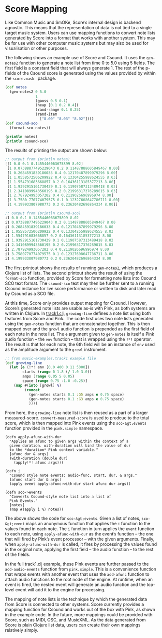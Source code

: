 # Score Mapping 

Like Common Music and SmOKe, Score’s internal design is backend
agnostic. This means that the representation of data is not tied to a
single target music system. Users can use mapping functions to convert
note lists generated by Score into a format that works with another
system. This may be for use with other computer music systems but may
also be used for visualisation or other purposes.

The following shows an example use of Score and
Csound. It uses the `gen-notes2` function to generate a note
list from time 0 to 5.0 using 5 fields. The first field is a constant
field that will always generate 1. The rest of the p-fields of the
Csound score is generated using the values provided by within the
`score.mask ` package.

```clojure
(def notes
  (gen-notes2 0 5.0
              1
              (gauss 0.5 0.1)
              (heap [0.1 0.2 0.4])
              (rand-range 0.1 0.25)
              (rand-item
                ["8.00" "8.03" "8.02"])))
(def csound-sco
  (format-sco notes))

(println notes)
(println csound-sco)
```

The results of printing the output are shown below:

```clojure
;; output from (println notes)
[[1 0.0 0.1 0.1455446063675899 8.02]
 [1 0.07388877495229043 0.2 0.11487888605849467 8.00]
 [1 0.2684591839186033 0.4 0.12170487899979296 8.00]
 [1 1.0558572506209922 0.4 0.13304255988624555 8.03]
 [1 1.554791683668857 0.2 0.16436113185377213 8.00]
 [1 1.9392915161730429 0.1 0.11907587313489418 8.02]
 [1 2.3410899943560195 0.2 0.21996317376289015 8.03]
 [1 2.787924993057282 0.4 0.2119026696996974 8.00]
 [1 3.7580 770774079575 0.1 0.12327608647786711 8.00]
 [1 4.199933807980773 0.2 0.23620482696864334 8.00]]

;; output from (println csound-sco)
i1 0.0 0.1 0.1455446063675899 8.02
i1 0.07388877495229043 0.2 0.11487888605849467 8.00
i1 0.2684591839186033 0.4 0.12170487899979296 8.00
i1 1.0558572506209922 0.4 0.13304255988624555 8.03
i1 1.554791683668857 0.2 0.16436113185377213 8.00
i1 1.9392915161730429 0.1 0.11907587313489418 8.02
i1 2.3410899943560195 0.2 0.21996317376289015 8.03
i1 2.787924993057282 0.4 0.2119026696996974 8.00
i1 3.7580770774079575 0.1 0.12327608647786711 8.00
i1 4.199933807980773 0.2 0.23620482696864334 8.00
```


The first printout shows the results of running `gen-notes2`, which produces a
Clojure list of lists. The second printout shows the result of using the
`format-sco` function, provided by Score for formatting note lists into Csound
SCO text format. The `csound-sco` text may then be further sent to a running
Csound instance for live score performance or written to disk and later read by
Csound as a SCO file.

At this time, Score only provides output mapping for Csound. However, Score’s
generated note lists are usable as-is with Pink, as both systems are written in
Clojure. In
[track1.clj](https://github.com/kunstmusik/music-examples/blob/master/src/music_examples/track1.clj),
`growing-line` defines a note list using both features from Score and Pink. The
code first uses two note lists generated using the `gen-notes` function that
are concatenated together. This is then mapped over and the `growl` audio
function is prepended as the first field of each note in the note list. The `e`
argument given to `gen-notes` is itself a Pink audio function – the `env`
function – that is wrapped using the `!*!` operator. The result is that for
each note, the 6th field will be an instance of `env` used as the amplitude
argument to the `growl` instrument.

```clojure
;; from music-examples.track1 example file
(def growing-line
  (let [e (!*! env [0.0 400 0.11 5000])
        starts (range 0 1.8 (/ 1.0 3.0))
        amps (range 0.05 5 0.05)
        space (range 0.75 -1.0 -0.25)]
    (map #(into [growl] %)
         (concat
           (gen-notes starts 0.1 :G5 amps e 0.75 space)
           (gen-notes starts 0.1 :G3 amps e 0.75 space)
           ))))
```

From here, the `growing-line` note list is then reused as a
part of a larger measured-score. `convert-measured-score` is
used to prodcue to the total score, which is then mapped into Pink
events using the `sco-&gt;events` function provided in the
`pink.simple` namespace.

```
(defn apply-afunc-with-dur
  "Applies an afunc to given args within the context of a
  given duration. with-duration will bind the value of dur
  to the *duration* Pink context variable."
  [afunc dur & args]
  (with-duration (double dur)
    (apply!*! afunc args)))

(defn i
  "Csound style note events: audio-func, start, dur, & args."
  [afunc start dur & args]
  (apply event apply-afunc-with-dur start afunc dur args))

(defn sco->events
  "Converts Csound-style note list into a list of
  Pink Events."
  [notes]
  (map #(apply i %) notes))
```

The above shows the code for
`sco-&gt;events`. Given a list of notes,
`sco-&gt;event` maps an anonymous function that applies the
`i` function to the values found in each note. The
`i` function in turn applies the `event` function to each
note, using `apply-afunc-with-dur` as the event’s function –
the one that will fired by Pink’s event processor – with the given
arguments. Finally, when `apply-afunc-with-dur` is called, it
fires by processing the values found in the original note, applying the
first field – the audio function – to the rest of the fields.

In the full track1.clj example, these Pink events are further passed to
the `add-audio-events` function from
`pink.simple`. This is a convenience function that wraps
events with another event that uses the `add-afunc` function
to attach audio functions to the root node of the engine. At runtime,
when an event is fired, the nested event will generate an audio function
and the top-level event will add it to the engine for processing.

The mapping of note lists is the technique by which the generated data
from Score is connected to other systems. Score currently provides a
mapping function for Csound and works out of the box with Pink, as shown
in the example code. In the future, more mappings could be provided with
Score, such as MIDI, OSC, and MusicXML. As the data generated from Score
is plain Clojure list data, users can create their own mappings
relatively simply.
